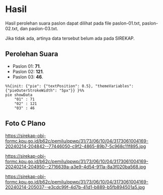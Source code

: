 # Hasil

Hasil perolehan suara paslon dapat dilihat pada file paslon-01.txt, paslon-02.txt, dan paslon-03.txt.

Jika tidak ada, artinya data tersebut belum ada pada SIREKAP.

## Perolehan Suara

 * Paslon 01: **71**.
 * Paslon 02: **121**.
 * Paslon 03: **46**.

```mermaid
%%{init: {"pie": {"textPosition": 0.5}, "themeVariables": {"pieOuterStrokeWidth": "5px"}} }%%
pie showData
    "01" : 71
    "02" : 121
    "03" : 46
```
## Foto C Plano

https://sirekap-obj-formc.kpu.go.id/b62c/pemilu/ppwp/31/73/06/10/04/3173061004169-20240214-204842--77446050-c9f2-4865-89b7-5c968c11f895.jpg

https://sirekap-obj-formc.kpu.go.id/b62c/pemilu/ppwp/31/73/06/10/04/3173061004169-20240214-204950--2716639a-a3e9-4d54-911a-8a3f020ba568.jpg

https://sirekap-obj-formc.kpu.go.id/b62c/pemilu/ppwp/31/73/06/10/04/3173061004169-20240214-205037--e3cdc99f-4d7b-41d1-b889-b5fb894501a5.jpg
